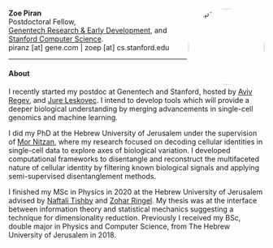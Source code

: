 ####

<img align="right" src="_static/img/zp_profile.png" alt= “zp” width=150 height="" style="border-radius:50%"> 

__Zoe Piran__\
Postdoctoral Fellow,\
[Genentech Research & Early Development](https://www.roche.com/innovation/structure/genentech), and  [Stanford Computer Science](https://www.cs.stanford.edu/).\
piranz [at] gene.com | zoep [at] cs.stanford.edu 
  
  <a href="https://github.com/zoepiran"><i class="fa-brands fa-github fa-lg"></i></a>
  <a href="https://twitter.com/zoe_piran"><i class="fa-brands fa-twitter fa-lg"></i></a>
  <a href="https://scholar.google.com/citations?user=BlDw0uIAAAAJ&hl=en"><i class="fa-sharp fa-solid fa-graduation-cap fa-lg"></i></a>





---

#### About
I recently started my postdoc at Genentech and Stanford, hosted by [Aviv Regev](https://www.roche.com/about/leadership/aviv-regev), and [Jure Leskovec](https://cs.stanford.edu/people/jure/). I intend to develop tools which will provide a deeper biological understanding by merging advancements in single-cell genomics and machine learning.

I did my PhD at the Hebrew University of Jerusalem under the supervision of [Mor Nitzan](https://www.nitzanlab.com/copy-of-home),
where my research focused on decoding cellular identities in single-cell data to explore axes of biological variation. I developed computational frameworks to disentangle and reconstruct the multifaceted nature of cellular identity by filtering known biological signals and applying semi-supervised disentanglement methods.

I finished my MSc in Physics in 2020 at the Hebrew University of Jerusalem advised by [Naftali Tishby](https://en.wikipedia.org/wiki/Naftali_Tishby) and [Zohar Ringel](http://old.phys.huji.ac.il/~zohar.ringel/). My thesis was at the interface between information theory and statistical mechanics suggesting a technique for dimensionality reduction. Previously I received my BSc, double major in Physics and Computer Science, from The Hebrew University of Jerusalem in 2018.
